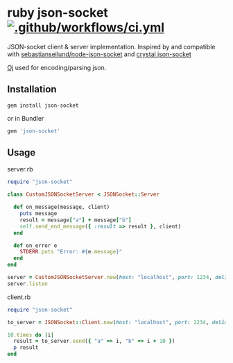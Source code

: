 # ruby json-socket [![.github/workflows/ci.yml](https://github.com/foi/ruby-json-socket/actions/workflows/ci.yml/badge.svg?branch=master)](https://github.com/foi/ruby-json-socket/actions/workflows/ci.yml)

JSON-socket client & server implementation. Inspired by and compatible with  [sebastianseilund/node-json-socket](https://github.com/sebastianseilund/node-json-socket/) and [crystal json-socket](https://github.com/foi/crystal-json-socket)

[Oj](https://github.com/ohler55/oj) used for encoding/parsing json.

## Installation

```
gem install json-socket
```
or in Bundler
```ruby
gem 'json-socket'
```

## Usage

server.rb

```ruby
require "json-socket"

class CustomJSONSocketServer < JSONSocket::Server

  def on_message(message, client)
    puts message
    result = message["a"] + message["b"]
    self.send_end_message({ :result => result }, client)
  end

  def on_error e
    STDERR.puts "Error: #{e.message}"
  end
end

server = CustomJSONSocketServer.new(host: "localhost", port: 1234, delimeter: "ц") # OR via unix socket CustomJSONSocketServer.new(unix_socket: "/tmp/s.sock", delimeter: "ц")
server.listen
```

client.rb

```ruby
require "json-socket"

to_server = JSONSocket::Client.new(host: "localhost", port: 1234, delimeter: "ц") # OR via unix socket CustomJSONSocketServer.new(unix_socket: "/tmp/s.sock", delimeter: "ц")

10.times do |i|
  result = to_server.send({ "a" => i, "b" => i + 10 })
  p result
end
```

